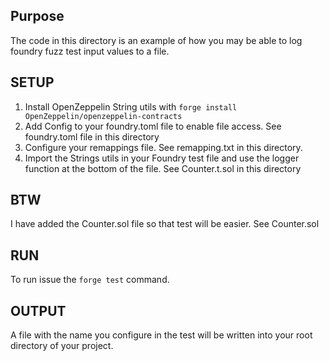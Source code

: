 ## Purpose
The code in this directory is an example of how you may be able to log foundry fuzz test input values to a file.

## SETUP
1. Install OpenZeppelin String utils with `forge install OpenZeppelin/openzeppelin-contracts`
2. Add Config to your foundry.toml file to enable file access. See foundry.toml file in this directory
3. Configure your remappings file. See remapping.txt in this directory.
4. Import the Strings utils in your Foundry test file and use the logger function at the bottom of the file. See Counter.t.sol in this directory

## BTW
I have added the Counter.sol file so that test will be easier. See Counter.sol

## RUN
To run issue the `forge test` command.

## OUTPUT
A file with the name you configure in the test will be written into your root directory of your project.
